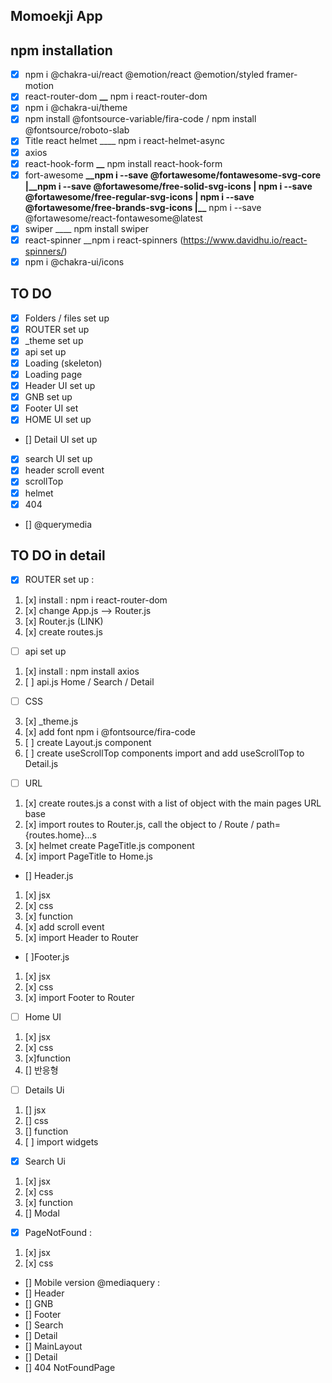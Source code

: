 ## Momoekji App

## npm installation
- [x] npm i @chakra-ui/react @emotion/react @emotion/styled framer-motion
- [x] react-router-dom **\_\_** npm i react-router-dom
- [x] npm i @chakra-ui/theme 
- [x] npm install @fontsource-variable/fira-code / npm install @fontsource/roboto-slab
- [x] Title react helmet \_\_\_\_ npm i react-helmet-async
- [x] axios 
- [x] react-hook-form **\_\_** npm install react-hook-form
- [x] fort-awesome **\_\_**npm i --save @fortawesome/fontawesome-svg-core
      |\_**\_npm i --save @fortawesome/free-solid-svg-icons
      | npm i --save @fortawesome/free-regular-svg-icons
      | npm i --save @fortawesome/free-brands-svg-icons
      |\_\_** npm i --save @fortawesome/react-fontawesome@latest
- [x] swiper \_\_\_\_ npm install swiper
- [x] react-spinner \_\_npm i react-spinners (https://www.davidhu.io/react-spinners/)
- [x] npm i @chakra-ui/icons

## TO DO

- [x] Folders / files set up
- [x] ROUTER set up
- [x] _theme set up
- [x]  api set up
- [x] Loading (skeleton)
- [x] Loading page
- [x] Header UI set up
- [x] GNB set up
- [x] Footer UI set
- [x] HOME UI set up
- [] Detail UI set up
- [x] search UI set up
- [x] header scroll event
- [x] scrollTop
- [x] helmet <HelmetProvider>
- [x] 404
- [] @querymedia

## TO DO in detail

- [x] ROUTER set up :
1. [x] install : npm i react-router-dom
2. [x] change App.js --> Router.js
3. [x] Router.js (LINK)
4. [x] create routes.js


- [ ] api set up
1. [x] install :  npm install axios
2. [ ] api.js Home / Search / Detail


- [ ] CSS
3. [x] _theme.js 
4. [x] add font npm i @fontsource/fira-code
5. [ ] create Layout.js component
6. [ ] create useScrollTop components import and add useScrollTop to Detail.js

- [ ] URL
1. [x] create routes.js a const with a list of object with the main pages URL base
2. [x] import routes to Router.js, call the object to / Route / path={routes.home}...s
3. [x] helmet create PageTitle.js component
4. [x] import PageTitle to Home.js



- [] Header.js
1. [x] jsx
2. [x] css
3. [x] function
4. [x] add scroll event
5. [x] import Header to Router

- [ ]Footer.js
1. [x] jsx
2. [x] css
3. [x] import Footer to Router

- [ ] Home UI
1. [x] jsx
2. [x] css
3. [x]function
4. [] 반응형

- [ ] Details Ui
1. [] jsx
2. [] css
3. [] function
4. [ ] import widgets

- [x] Search Ui
1. [x] jsx
2. [x] css
3. [x] function
4. [] Modal

-[x] PageNotFound :
 1. [x] jsx
 2. [x] css

- [] Mobile version @mediaquery :
- [] Header
- [] GNB
- [] Footer
- [] Search
- [] Detail
- [] MainLayout 
- [] Detail
- [] 404 NotFoundPage







